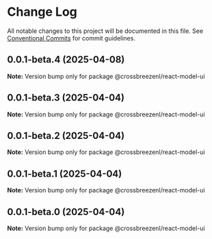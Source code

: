 # Change Log

All notable changes to this project will be documented in this file.
See [Conventional Commits](https://conventionalcommits.org) for commit guidelines.

## 0.0.1-beta.4 (2025-04-08)

**Note:** Version bump only for package @crossbreezenl/react-model-ui

## 0.0.1-beta.3 (2025-04-04)

**Note:** Version bump only for package @crossbreezenl/react-model-ui

## 0.0.1-beta.2 (2025-04-04)

**Note:** Version bump only for package @crossbreezenl/react-model-ui

## 0.0.1-beta.1 (2025-04-04)

**Note:** Version bump only for package @crossbreezenl/react-model-ui

## 0.0.1-beta.0 (2025-04-04)

**Note:** Version bump only for package @crossbreezenl/react-model-ui
